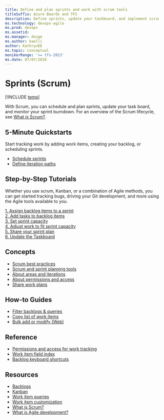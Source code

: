```yaml
---
title: Define and plan sprints and work with scrum tools
titleSuffix: Azure Boards and TFS 
description: Define sprints, update your taskboard, and implement scrum in Azure Boards & Team Foundation Server  
ms.technology: devops-agile
ms.prod: devops
ms.assetid:  
ms.manager: douge
ms.author: kaelli
author: KathrynEE
ms.topic: conceptual
monikerRange: '>= tfs-2013'
ms.date: 07/07/2018
---
```


# Sprints (Scrum)

[!INCLUDE [temp](../_shared/version-vsts-tfs-all-versions.md)] 

With Scrum, you can schedule and plan sprints, update your task board, and monitor your sprint burndown. For an overview of the Scrum lifecycle, see [What is Scrum?](/azure/devops/agile/what-is-scrum). 

## 5-Minute Quickstarts  

Start tracking work by adding work items, creating your backlog, or scheduling sprints.  
  
- [Schedule sprints](define-sprints.md)
- [Define iteration paths](../../organizations/settings/set-iteration-paths-sprints.md?toc=/vsts/boards/sprints/toc.json&bc=/vsts/boards/sprints/breadcrumb/toc.json)    

## Step-by-Step Tutorials

Whether you use scrum, Kanban, or a combination of Agile methods, you can get started tracking bugs, driving your Git development, and more using the Agile tools available to you. 

[1. Assign backlog items to a sprint](assign-work-sprint.md)  
[2. Add tasks to backlog items](add-tasks.md)  
[3. Set sprint capacity](set-capacity.md)  
[4. Adjust work to fit sprint capacity](adjust-work.md)  
[5. Share your sprint plan](share-plan.md)  
[6. Update the Taskboard](task-board.md)  

 
## Concepts 
- [Scrum best practices](best-practices-scrum.md) 
- [Scrum and sprint planning tools](scrum-sprint-planning-tools.md)  
- [About areas and iterations](../../organizations/settings/about-areas-iterations.md?toc=/vsts/boards/sprints/toc.json&bc=/vsts/boards/sprints/breadcrumb/toc.json)
- [About permissions and access](../../organizations/security/permissions-access-work-tracking.md?toc=/vsts/boards/sprints/toc.json&bc=/vsts/boards/sprints/breadcrumb/toc.json)
- [Share work plans](../queries/share-plans.md?toc=/vsts/boards/sprints/toc.json&bc=/vsts/boards/sprints/breadcrumb/toc.json) 


## How-to Guides

* [Filter backlogs & queries](../backlogs/filter-backlogs.md?toc=/vsts/boards/sprints/toc.json&bc=/vsts/boards/sprints/breadcrumb/toc.json)
* [Copy list of work items](../backlogs/copy-list.md?toc=/vsts/boards/sprints/toc.json&bc=/vsts/boards/sprints/breadcrumb/toc.json)  
* [Bulk add or modify (Web)](../backlogs/bulk-modify-work-items.md?toc=/vsts/boards/sprints/toc.json&bc=/vsts/boards/sprints/breadcrumb/toc.json)   


## Reference   
- [Permissions and access for work tracking](../../organizations/security/permissions-access-work-tracking.md?toc=/vsts/boards/sprints/toc.json&bc=/vsts/boards/sprints/breadcrumb/toc.json)
- [Work item field index](../work-items/guidance/work-item-field.md?toc=/vsts/boards/sprints/toc.json&bc=/vsts/boards/sprints/breadcrumb/toc.json)
- [Backlog keyboard shortcuts](../backlogs/backlogs-keyboard-shortcuts.md)


## Resources 
- [Backlogs](../backlogs/index.md)
- [Kanban](../boards/index.md)
- [Work item queries](../queries/index.md)
- [Work item customization](../../reference/index.md)
- [What is Scrum?](/azure/devops/agile/what-is-scrum)
- [What is Agile development?](/azure/devops/agile/what-is-agile-development)  

